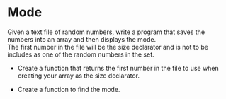 # Mode

Given a text file of random numbers, write a program that saves the numbers into an array and then displays the mode.  
The first number in the file will be the size declarator and is not to be includes as one of the random numbers in the set.  

- Create a function that returns the first number in the file to use when creating your array as the size declarator.

- Create a function to find the mode.